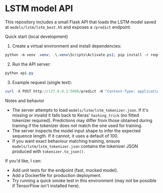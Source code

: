 # LSTM model API

This repository includes a small Flask API that loads the LSTM model saved at `models/lstm/lstm_best.h5` and exposes a `/predict` endpoint.

Quick start (local development)

1. Create a virtual environment and install dependencies:

```powershell
python -m venv .venv; .\.venv\Scripts\Activate.ps1; pip install -r requirements.txt
```

2. Run the API server:

```powershell
python api.py
```

3. Example request (single text):

```powershell
curl -X POST http://127.0.0.1:5000/predict -H "Content-Type: application/json" -d '{"text":"Free money!!!"}'
```

Notes and behavior
- The server attempts to load `models/lstm/lstm_tokenizer.json`. If it's missing or invalid it falls back to Keras' `hashing_trick` (no fitted tokenizer required). Predictions may differ from those obtained during training if the tokenizer does not match the one used for training.
- The server inspects the model input shape to infer the expected sequence length. If it cannot, it uses a default of 100.
- If you want exact behaviour matching training, ensure `models/lstm/lstm_tokenizer.json` contains the tokenizer JSON produced with `tokenizer.to_json()`.

If you'd like, I can:
- Add unit tests for the endpoint (fast, mocked model).
- Add a Dockerfile for production deployment.
- Try running a quick smoke test in this environment (may not be possible if TensorFlow isn't installed here).
